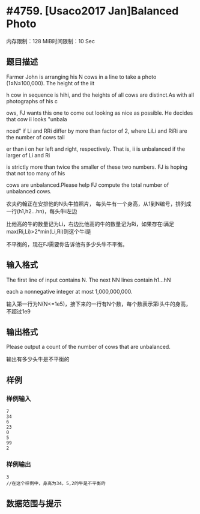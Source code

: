 # #4759. [Usaco2017 Jan]Balanced Photo

内存限制：128 MiB时间限制：10 Sec

## 题目描述

Farmer John is arranging his N cows in a line to take a photo (1&le;N&le;100,000). The height of the iit

h cow in sequence is hihi, and the heights of all cows are distinct.As with all photographs of his c

ows, FJ wants this one to come out looking as nice as possible. He decides that cow ii looks "unbala

nced" if Li and RRi differ by more than factor of 2, where LiLi and RiRi are the number of cows tall

er than i on her left and right, respectively. That is, ii is unbalanced if the larger of Li and Ri 

is strictly more than twice the smaller of these two numbers. FJ is hoping that not too many of his 

cows are unbalanced.Please help FJ compute the total number of unbalanced cows.

农夫约翰正在安排他的N头牛拍照片， 每头牛有一个身高，从1到N编号，排列成一行(h1,h2...hn)，每头牛i左边

比他高的牛的数量记为Li，右边比他高的牛的数量记为Ri，如果存在i满足max(Ri,Li)>2*min(Li,Ri)则这个牛i是

不平衡的，现在FJ需要你告诉他有多少头牛不平衡。

## 输入格式

The first line of input contains N. The next NN lines contain h1&hellip;hN

each a nonnegative integer at most 1,000,000,000.

输入第一行为N(N<=1e5)，接下来的一行有N个数，每个数表示第i头牛的身高，不超过1e9

## 输出格式

Please output a count of the number of cows that are unbalanced.

输出有多少头牛是不平衡的

## 样例

### 样例输入

    
    7
    34
    6
    23
    0
    5
    99
    2
    

### 样例输出

    
    3
    //在这个样例中，身高为34，5,2的牛是不平衡的
    

## 数据范围与提示
